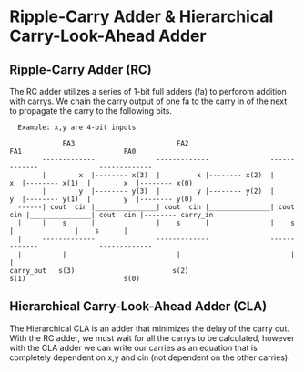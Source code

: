 # Ripple-Carry Adder & Hierarchical Carry-Look-Ahead Adder

## Ripple-Carry Adder (RC)

The RC adder utilizes a series of 1-bit full adders (fa) to perforom addition with carrys. 
We chain the carry output of one fa to the carry in of the next to propagate the carry to the following bits.

      Example: x,y are 4-bit inputs
      
                 FA3                         FA2                         FA1                         FA0
            -------------               -------------               -------------               -------------         
            |        x  |-------- x(3)  |         x |-------- x(2)  |        x  |-------- x(1)  |        x  |-------- x(0)
            |        y  |-------- y(3)  |         y |-------- y(2)  |        y  |-------- y(1)  |        y  |-------- y(0)
      ------| cout  cin |_______________| cout  cin |_______________| cout  cin |_______________| cout  cin |-------- carry_in
      |     |    s      |               |    s      |               |    s      |               |    s      |
      |     -------------               -------------               -------------               -------------
      |          |                           |                           |                           |  
    carry_out   s(3)                        s(2)                        s(1)                        s(0)



## Hierarchical Carry-Look-Ahead Adder (CLA)

The Hierarchical CLA is an adder that minimizes the delay of the carry out. With the RC adder, we must wait for all the carrys to be calculated, however with the CLA adder we can write our carries as an equation that is completely dependent on x,y and cin (not dependent on the other carries).
